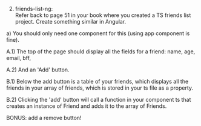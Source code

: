 2. friends-list-ng:  
Refer back to page 51 in your book where you created a TS friends list project.
Create something similar in Angular.  

a) You should only need one component for this (using app component is fine).  

A.1) The top of the page should display all the fields for a friend:  name, age, email, bff, 

A.2) And an 'Add' button.

B.1) Below the add button is a table of your friends, which displays all the friends in your array of friends, which is stored in your ts file as a property.  

B.2) Clicking the 'add' button will call a function in your component ts that creates an instance of Friend and adds it to the array of Friends.


BONUS:  add a remove button!